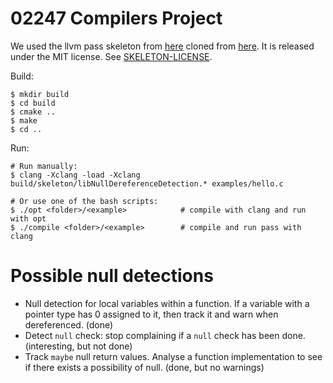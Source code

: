 # 02247 Compilers Project

We used the llvm pass skeleton from [here][1] cloned from [here][2].
It is released under the MIT license. See [SKELETON-LICENSE](./SKELETON-LICENSE).

Build:

    $ mkdir build
    $ cd build
    $ cmake ..
    $ make
    $ cd ..

Run:

    # Run manually:
    $ clang -Xclang -load -Xclang build/skeleton/libNullDereferenceDetection.* examples/hello.c

    # Or use one of the bash scripts:
    $ ./opt <folder>/<example>            # compile with clang and run with opt
    $ ./compile <folder>/<example>        # compile and run pass with clang

[1]: https://www.cs.cornell.edu/~asampson/blog/llvm.html
[2]: https://github.com/sampsyo/llvm-pass-skeleton


# Possible null detections

- Null detection for local variables within a function. If a variable with a
  pointer type has 0 assigned to it, then track it and warn when dereferenced.
  (done)
- Detect `null` check: stop complaining if a `null` check has been done.
  (interesting, but not done)
- Track `maybe` null return values. Analyse a function implementation to see if
  there exists a possibility of null. (done, but no warnings)
